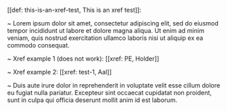 [[def: this-is-an-xref-test, This is an xref test]]:

~ Lorem ipsum dolor sit amet, consectetur adipiscing elit, sed do eiusmod tempor incididunt ut labore et dolore magna aliqua. Ut enim ad minim veniam, quis nostrud exercitation ullamco laboris nisi ut aliquip ex ea commodo consequat.

~ Xref example 1 (does not work): [[xref: PE, Holder]]

~ Xref example 2: [[xref: test-1, Aal]]

~ Duis aute irure dolor in reprehenderit in voluptate velit esse cillum dolore eu fugiat nulla pariatur. Excepteur sint occaecat cupidatat non proident, sunt in culpa qui officia deserunt mollit anim id est laborum.
